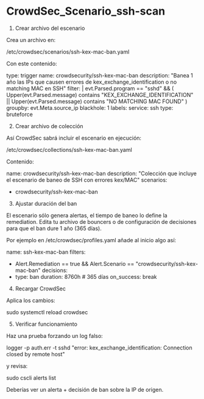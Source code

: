 # CrowdSec_Scenario_ssh-scan

1. Crear archivo del escenario

Crea un archivo en:

/etc/crowdsec/scenarios/ssh-kex-mac-ban.yaml


Con este contenido:

type: trigger
name: crowdsecurity/ssh-kex-mac-ban
description: "Banea 1 año las IPs que causen errores de kex_exchange_identification o no matching MAC en SSH"
filter: |
  evt.Parsed.program == "sshd" && (
    Upper(evt.Parsed.message) contains "KEX_EXCHANGE_IDENTIFICATION" ||
    Upper(evt.Parsed.message) contains "NO MATCHING MAC FOUND"
  )
groupby: evt.Meta.source_ip
blackhole: 1
labels:
  service: ssh
  type: bruteforce

2. Crear archivo de colección

Así CrowdSec sabrá incluir el escenario en ejecución:

/etc/crowdsec/collections/ssh-kex-mac-ban.yaml


Contenido:

name: crowdsecurity/ssh-kex-mac-ban
description: "Colección que incluye el escenario de baneo de SSH con errores kex/MAC"
scenarios:
  - crowdsecurity/ssh-kex-mac-ban

3. Ajustar duración del ban

El escenario sólo genera alertas, el tiempo de baneo lo define la remediation.
Edita tu archivo de bouncers o de configuración de decisiones para que el ban dure 1 año (365 días).

Por ejemplo en /etc/crowdsec/profiles.yaml añade al inicio algo así:

name: ssh-kex-mac-ban
filters:
 - Alert.Remediation == true && Alert.Scenario == "crowdsecurity/ssh-kex-mac-ban"
decisions:
 - type: ban
   duration: 8760h   # 365 días
on_success: break

4. Recargar CrowdSec

Aplica los cambios:

sudo systemctl reload crowdsec

5. Verificar funcionamiento

Haz una prueba forzando un log falso:

logger -p auth.err -t sshd "error: kex_exchange_identification: Connection closed by remote host"


y revisa:

sudo cscli alerts list


Deberías ver un alerta + decisión de ban sobre la IP de origen.
